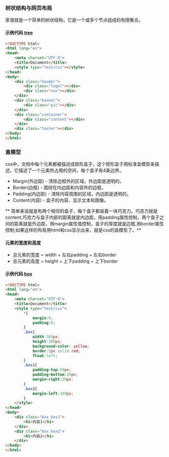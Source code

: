 ### 树状结构与网页布局
家谱就是一个简单的树状结构，它是一个或多个节点组成的有限集合。

#### 示例代码 [tree](../HTML/dome03/tree.html)
``` html
<!DOCTYPE html>
<html lang="en">
<head>
	<meta charset="UTF-8">
	<title>Document</title>
	<style type="text/css"></style>
</head>
<body>
	<div class="header">
		<div class="logol"></div>
		<div class="nav"></div>
	</div>
	<div class="banner">
		<div class="pic"></div>
	</div>
	<div class="container">
		<div class="content"></div>
	</div>
	<div class="footer"></div>
</body>
</html>
```
### 盒模型
css中，文档中每个元素都被描述成矩形盒子，这个矩形盒子用标准盒模型来描述，它描述了一个元素所占用的空间，每个盒子有4条边界。

+ Margin(外边距) - 清除边框外的区域，外边距是透明的。
+ Border(边框) - 围绕在内边距和内容外的边框。
+ Padding(内边距) - 清除内容周围的区域，内边距是透明的。
+ Content(内容) - 盒子的内容，显示文本和图像。

** 简单来说就是有两个相邻的盒子，每个盒子都装着一块巧克力。巧克力就是content,巧克力与盒子内部的距离就是内边距，用padding属性控制，两个盒子之间的距离就是外边距，用margin属性值控制，盒子的厚度就是边框,用border属性控制,如果这样的布局用html和css显示出来，就是css的盒模型了。**

#### 元素的宽度和高度
+ 总元素的宽度 = width + 左右padding + 左右border
+ 总元素的高度 = height + 上下padding + 上下border

#### 示例代码 [box](../HTML/dome03/box.html)
``` html
<!DOCTYPE html>
<html lang="en">
<head>
    <meta charset="UTF-8">
    <title>Document</title>
    <style type="text/css">
        *{
            margin:0;
            padding:0;
        }
        .box{
            width:300px;
            height:300px;
            background-color: yellow;
            border:5px solid red;
            float:left;
        }
        .box1{
            padding-top:50px;
            padding-bottom:20px;
            margin-right:20px;
        }
        .box2{
            margin-left:100px;
        }
    </style>
</head>
<body>
    <div class="box box1">
        <h1>内容1</h1>
    </div>
    <div class="box box2">
        <h1>内容2</h1>
    </div>
</body>
</html>
```
